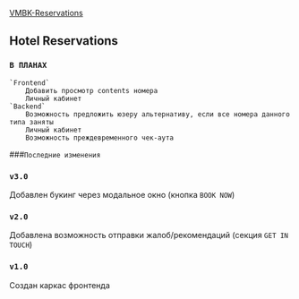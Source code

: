 [VMBK-Reservations](https://vmb-reservations.000webhostapp.com/)

## Hotel Reservations
### `В ПЛАНАХ`

	`Frontend`
		Добавить просмотр contents номера
		Личный кабинет
	`Backend`
		Возможность предложить юзеру альтернативу, если все номера данного типа заняты
		Личный кабинет
		Возможность преждевременного чек-аута

###`Последние изменения`

### `v3.0`

Добавлен букинг через модальное окно (кнопка `BOOK NOW`)

### `v2.0`

Добавлена возможность отправки жалоб/рекомендаций (секция `GET IN TOUCH`)

### `v1.0`

Создан каркас фронтенда